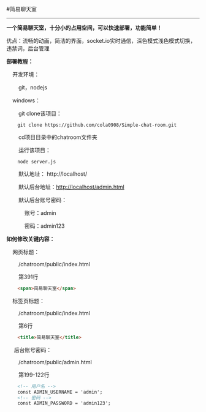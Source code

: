 #简易聊天室 

---

**一个简易聊天室，十分小的占用空间，可以快速部署，功能简单！**

优点：流畅的动画，简洁的界面，socket.io实时通信，深色模式浅色模式切换，违禁词，后台管理

**部署教程：**

    开发环境：

        git，nodejs

    windows：

        git clone该项目：

```git
    git clone https://github.com/cola0908/Simple-chat-room.git 
```

        cd项目目录中的chatroom文件夹

        运行该项目：

```nodejs
    node server.js
```

        默认地址： http://localhost/

        默认后台地址：[http://localhost/admin.html](http://localhost/admin.html)

        默认后台账号密码：

            账号：admin

            密码：admin123

**如何修改关键内容：**

    网页标题：

        /chatroom/public/index.html

        第391行

```html
    <span>简易聊天室</span>
```

    标签页标题：

        /chatroom/public/index.html

        第6行

```html
    <title>简易聊天室</title>
```

     后台账号密码：

        /chatroom/public/admin.html

        第199-122行

```html
    <!-- 用户名 -->
    const ADMIN_USERNAME = 'admin';
	<!-- 密码 -->
    const ADMIN_PASSWORD = 'admin123';
```


